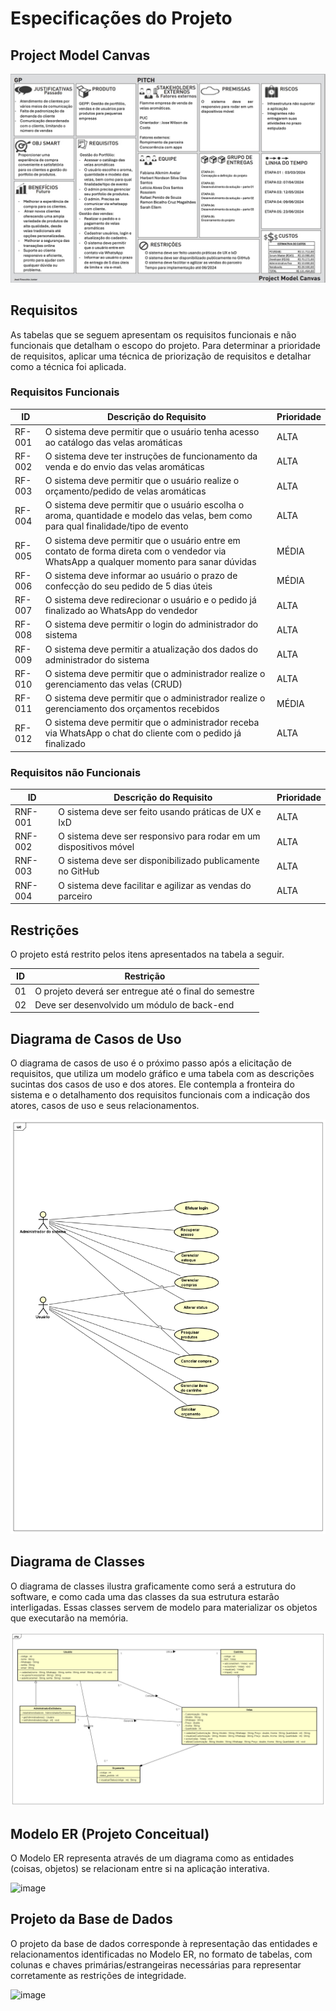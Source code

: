 # Especificações do Projeto

## Project Model Canvas

![project-model-canvas-.png](img/project-model-canvas-.png)

## Requisitos

As tabelas que se seguem apresentam os requisitos funcionais e não funcionais que detalham o escopo do projeto. Para determinar a prioridade de requisitos, aplicar uma técnica de priorização de requisitos e detalhar como a técnica foi aplicada.

### Requisitos Funcionais

|ID    | Descrição do Requisito  | Prioridade |
|------|-----------------------------------------|----|
|RF-001 | O sistema deve permitir que o usuário tenha acesso ao catálogo das velas aromáticas | ALTA |
|RF-002 | O sistema deve ter instruções de funcionamento da venda e do envio das velas aromáticas | ALTA |
|RF-003| O sistema deve permitir que o usuário realize o orçamento/pedido de velas aromáticas | ALTA | 
|RF-004| O sistema deve permitir que o usuário escolha o aroma, quantidade e modelo das velas, bem como para qual finalidade/tipo de evento  | ALTA |
|RF-005| O sistema deve permitir que o usuário entre em contato de forma direta com o vendedor via WhatsApp a qualquer momento para sanar dúvidas | MÉDIA |
|RF-006| O sistema deve informar ao usuário o prazo de confecção do seu pedido de 5 dias úteis | MÉDIA |
|RF-007| O sistema deve redirecionar o usuário e o pedido já finalizado ao WhatsApp do vendedor  | ALTA |
|RF-008| O sistema deve permitir o login do administrador do sistema  | ALTA |
|RF-009| O sistema deve permitir a atualização dos dados do administrador do sistema | ALTA |
|RF-010| O sistema deve permitir que o administrador realize o gerenciamento das velas (CRUD)  | ALTA |
|RF-011| O sistema deve permitir que o administrador realize o gerenciamento dos orçamentos recebidos  | MÉDIA |
|RF-012| O sistema deve permitir que o administrador receba via WhatsApp o chat do cliente com o pedido já finalizado | ALTA |

### Requisitos não Funcionais

|ID     | Descrição do Requisito  |Prioridade |
|-------|-------------------------|----|
|RNF-001| O sistema deve ser feito usando práticas de UX e IxD | ALTA | 
|RNF-002| O sistema deve ser responsivo para rodar em um dispositivos móvel  | ALTA | 
|RNF-003| O sistema deve ser disponibilizado publicamente no GitHub |  ALTA | 
|RNF-004| O sistema deve facilitar e agilizar as vendas do parceiro |  ALTA | 

## Restrições

O projeto está restrito pelos itens apresentados na tabela a seguir.

|ID| Restrição                                             |
|--|-------------------------------------------------------|
|01| O projeto deverá ser entregue até o final do semestre |
|02| Deve ser desenvolvido um módulo de back-end |


## Diagrama de Casos de Uso

O diagrama de casos de uso é o próximo passo após a elicitação de requisitos, que utiliza um modelo gráfico e uma tabela com as descrições sucintas dos casos de uso e dos atores. Ele contempla a fronteira do sistema e o detalhamento dos requisitos funcionais com a indicação dos atores, casos de uso e seus relacionamentos. 

![UseCaseDiagram4.png](img/UseCaseDiagram4.png)

## Diagrama de Classes

O diagrama de classes ilustra graficamente como será a estrutura do software, e como cada uma das classes da sua estrutura estarão interligadas. Essas classes servem de modelo para materializar os objetos que executarão na memória.

![ClassDiagramatualizado.png](img/ClassDiagramatualizado.png)


## Modelo ER (Projeto Conceitual)

O Modelo ER representa através de um diagrama como as entidades (coisas, objetos) se relacionam entre si na aplicação interativa.

![image](https://github.com/ICEI-PUC-Minas-PMV-ADS/pmv-ads-2024-1-e5-proj-empext-t5-flamme/assets/103009155/ebdda7d2-0b8d-43b0-b50e-f827bafc9776)

## Projeto da Base de Dados

O projeto da base de dados corresponde à representação das entidades e relacionamentos identificadas no Modelo ER, no formato de tabelas, com colunas e chaves primárias/estrangeiras necessárias para representar corretamente as restrições de integridade.

![image](https://github.com/ICEI-PUC-Minas-PMV-ADS/pmv-ads-2024-1-e5-proj-empext-t5-flamme/assets/103009155/a94bdb58-1d1c-4087-8904-bb50d6bf5b4f)




